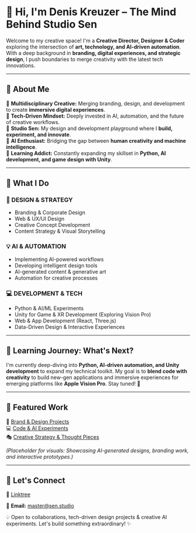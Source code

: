 <!--
**densenden/densenden** is a ✨ _special_ ✨ repository because its `README.md` (this file) appears on your GitHub profile.
-->

# 👋 Hi, I'm Denis Kreuzer – The Mind Behind Studio Sen

Welcome to my creative space! I'm a **Creative Director, Designer & Coder** exploring the intersection of **art, technology, and AI-driven automation**. With a deep background in **branding, digital experiences, and strategic design**, I push boundaries to merge creativity with the latest tech innovations.

---

## 🚀 About Me

🔹 **Multidisciplinary Creative:** Merging branding, design, and development to create **immersive digital experiences**.  
🔹 **Tech-Driven Mindset:** Deeply invested in AI, automation, and the future of creative workflows.  
🔹 **Studio Sen:** My design and development playground where I **build, experiment, and innovate**.  
🔹 **AI Enthusiast:** Bridging the gap between **human creativity and machine intelligence**.  
🔹 **Learning Addict:** Constantly expanding my skillset in **Python, AI development, and game design with Unity**.  

---

## 🔧 What I Do

### **🎨 DESIGN & STRATEGY**
- Branding & Corporate Design
- Web & UX/UI Design
- Creative Concept Development
- Content Strategy & Visual Storytelling

### **💡 AI & AUTOMATION**
- Implementing AI-powered workflows
- Developing intelligent design tools
- AI-generated content & generative art
- Automation for creative processes

### **💻 DEVELOPMENT & TECH**
- Python & AI/ML Experiments
- Unity for Game & XR Development (Exploring Vision Pro)
- Web & App Development (React, Three.js)
- Data-Driven Design & Interactive Experiences

---

## 🌱 Learning Journey: What's Next?

I'm currently deep-diving into **Python, AI-driven automation, and Unity development** to expand my technical toolkit. My goal is to **blend code with creativity** to build new-gen applications and immersive experiences for emerging platforms like **Apple Vision Pro**. Stay tuned! 🚀

---

## 📌 Featured Work

🎨 [Brand & Design Projects](https://www.behance.net/deniskreuzer)  
💻 [Code & AI Experiments](https://github.com/densenden)  
🎭 [Creative Strategy & Thought Pieces](https://medium.sen.studio)  

_(Placeholder for visuals: Showcasing AI-generated designs, branding work, and interactive prototypes.)_

---

## 📩 Let's Connect

🚀 [Linktree](https://sound.sen.studio)  

📧 **Email:** master@sen.studio  

💡 Open to collaborations, tech-driven design projects & creative AI experiments. Let's build something extraordinary! ✨

